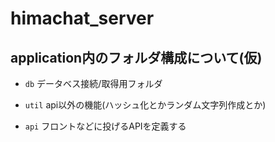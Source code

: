 # himachat_server

## application内のフォルダ構成について(仮)

* `db` データベス接続/取得用フォルダ

* `util` api以外の機能(ハッシュ化とかランダム文字列作成とか)

* `api` フロントなどに投げるAPIを定義する
